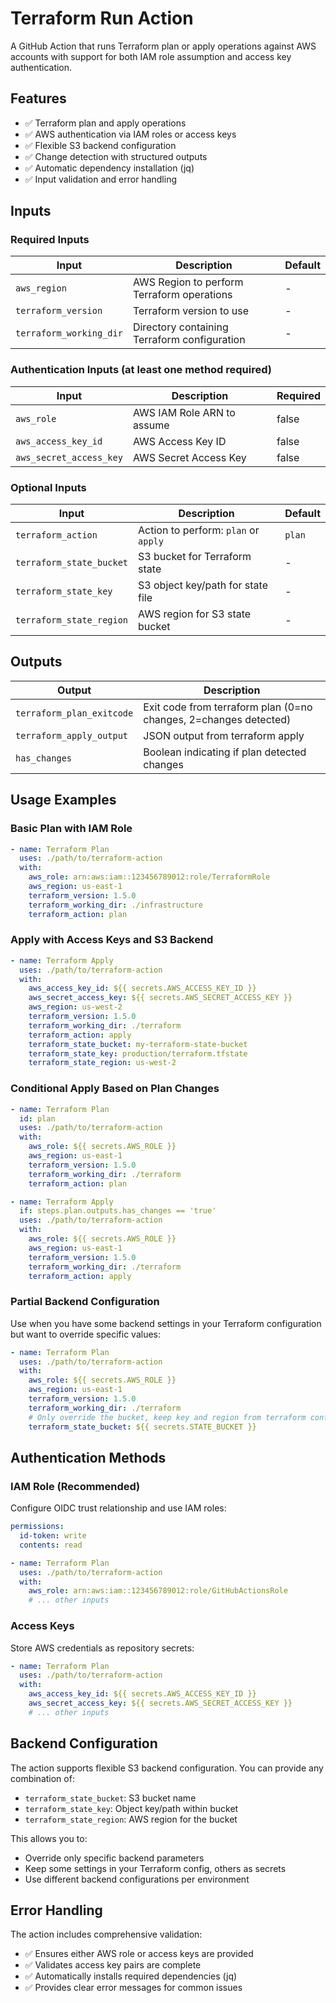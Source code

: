 # Terraform Run Action

A GitHub Action that runs Terraform plan or apply operations against AWS accounts with support for both IAM role assumption and access key authentication.

## Features

- ✅ Terraform plan and apply operations
- ✅ AWS authentication via IAM roles or access keys
- ✅ Flexible S3 backend configuration
- ✅ Change detection with structured outputs
- ✅ Automatic dependency installation (jq)
- ✅ Input validation and error handling

## Inputs

### Required Inputs

| Input | Description | Default |
|-------|-------------|---------|
| `aws_region` | AWS Region to perform Terraform operations | - |
| `terraform_version` | Terraform version to use | - |
| `terraform_working_dir` | Directory containing Terraform configuration | - |

### Authentication Inputs (at least one method required)

| Input | Description | Required |
|-------|-------------|----------|
| `aws_role` | AWS IAM Role ARN to assume | false |
| `aws_access_key_id` | AWS Access Key ID | false |
| `aws_secret_access_key` | AWS Secret Access Key | false |

### Optional Inputs

| Input | Description | Default |
|-------|-------------|---------|
| `terraform_action` | Action to perform: `plan` or `apply` | `plan` |
| `terraform_state_bucket` | S3 bucket for Terraform state | - |
| `terraform_state_key` | S3 object key/path for state file | - |
| `terraform_state_region` | AWS region for S3 state bucket | - |

## Outputs

| Output | Description |
|--------|-------------|
| `terraform_plan_exitcode` | Exit code from terraform plan (0=no changes, 2=changes detected) |
| `terraform_apply_output` | JSON output from terraform apply |
| `has_changes` | Boolean indicating if plan detected changes |

## Usage Examples

### Basic Plan with IAM Role

```yaml
- name: Terraform Plan
  uses: ./path/to/terraform-action
  with:
    aws_role: arn:aws:iam::123456789012:role/TerraformRole
    aws_region: us-east-1
    terraform_version: 1.5.0
    terraform_working_dir: ./infrastructure
    terraform_action: plan
```

### Apply with Access Keys and S3 Backend

```yaml
- name: Terraform Apply
  uses: ./path/to/terraform-action
  with:
    aws_access_key_id: ${{ secrets.AWS_ACCESS_KEY_ID }}
    aws_secret_access_key: ${{ secrets.AWS_SECRET_ACCESS_KEY }}
    aws_region: us-west-2
    terraform_version: 1.5.0
    terraform_working_dir: ./terraform
    terraform_action: apply
    terraform_state_bucket: my-terraform-state-bucket
    terraform_state_key: production/terraform.tfstate
    terraform_state_region: us-west-2
```

### Conditional Apply Based on Plan Changes

```yaml
- name: Terraform Plan
  id: plan
  uses: ./path/to/terraform-action
  with:
    aws_role: ${{ secrets.AWS_ROLE }}
    aws_region: us-east-1
    terraform_version: 1.5.0
    terraform_working_dir: ./terraform
    terraform_action: plan

- name: Terraform Apply
  if: steps.plan.outputs.has_changes == 'true'
  uses: ./path/to/terraform-action
  with:
    aws_role: ${{ secrets.AWS_ROLE }}
    aws_region: us-east-1
    terraform_version: 1.5.0
    terraform_working_dir: ./terraform
    terraform_action: apply
```

### Partial Backend Configuration

Use when you have some backend settings in your Terraform configuration but want to override specific values:

```yaml
- name: Terraform Plan
  uses: ./path/to/terraform-action
  with:
    aws_role: ${{ secrets.AWS_ROLE }}
    aws_region: us-east-1
    terraform_version: 1.5.0
    terraform_working_dir: ./terraform
    # Only override the bucket, keep key and region from terraform config
    terraform_state_bucket: ${{ secrets.STATE_BUCKET }}
```

## Authentication Methods

### IAM Role (Recommended)

Configure OIDC trust relationship and use IAM roles:

```yaml
permissions:
  id-token: write
  contents: read

- name: Terraform Plan
  uses: ./path/to/terraform-action
  with:
    aws_role: arn:aws:iam::123456789012:role/GitHubActionsRole
    # ... other inputs
```

### Access Keys

Store AWS credentials as repository secrets:

```yaml
- name: Terraform Plan
  uses: ./path/to/terraform-action
  with:
    aws_access_key_id: ${{ secrets.AWS_ACCESS_KEY_ID }}
    aws_secret_access_key: ${{ secrets.AWS_SECRET_ACCESS_KEY }}
    # ... other inputs
```

## Backend Configuration

The action supports flexible S3 backend configuration. You can provide any combination of:

- `terraform_state_bucket`: S3 bucket name
- `terraform_state_key`: Object key/path within bucket  
- `terraform_state_region`: AWS region for the bucket

This allows you to:
- Override only specific backend parameters
- Keep some settings in your Terraform config, others as secrets
- Use different backend configurations per environment

## Error Handling

The action includes comprehensive validation:

- ✅ Ensures either AWS role or access keys are provided
- ✅ Validates access key pairs are complete
- ✅ Automatically installs required dependencies (jq)
- ✅ Provides clear error messages for common issues

